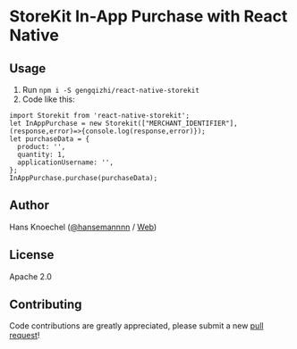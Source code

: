 # StoreKit In-App Purchase with React Native

## Usage

  1. Run `npm i -S gengqizhi/react-native-storekit`
  2. Code like this:
  ```
  import Storekit from 'react-native-storekit';
  let InAppPurchase = new Storekit(["MERCHANT_IDENTIFIER"],(response,error)=>{console.log(response,error)});
  let purchaseData = {
    product: '',
    quantity: 1,
    applicationUsername: '',
  };
  InAppPurchase.purchase(purchaseData);
  
  ```




## Author
Hans Knoechel ([@hansemannnn](https://twitter.com/hansemannnn) / [Web](http://hans-knoechel.de))

## License
Apache 2.0

## Contributing
Code contributions are greatly appreciated, please submit a new [pull request](https://github.com/hansemannn/react-native-storekit/pull/new/master)!
